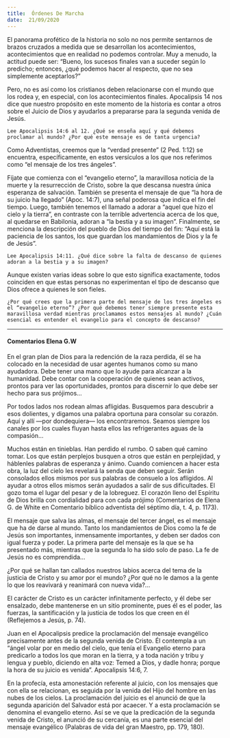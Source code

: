 ```yaml
---
title:  Órdenes De Marcha
date:  21/09/2020
---
```


El panorama profético de la historia no solo no nos permite sentarnos de brazos cruzados a medida que se desarrollan los acontecimientos, acontecimientos que en realidad no podemos controlar. Muy a menudo, la actitud puede ser: “Bueno, los sucesos finales van a suceder según lo predicho; entonces, ¿qué podemos hacer al respecto, que no sea simplemente aceptarlos?”

Pero, no es así como los cristianos deben relacionarse con el mundo que los rodea y, en especial, con los acontecimientos finales. Apocalipsis 14 nos dice que nuestro propósito en este momento de la historia es contar a otros sobre el Juicio de Dios y ayudarlos a prepararse para la segunda venida de Jesús.

`Lee Apocalipsis 14:6 al 12. ¿Qué se enseña aquí y qué debemos proclamar al mundo? ¿Por qué este mensaje es de tanta urgencia?`

Como Adventistas, creemos que la “verdad presente” (2 Ped. 1:12) se encuentra, específicamente, en estos versículos a los que nos referimos como “el mensaje de los tres ángeles”.

Fíjate que comienza con el “evangelio eterno”, la maravillosa noticia de la muerte y la resurrección de Cristo, sobre la que descansa nuestra única esperanza de salvación. También se presenta el mensaje de que “la hora de su juicio ha llegado” (Apoc. 14:7), una señal poderosa que indica el fin del tiempo. Luego, también tenemos el llamado a adorar a “aquel que hizo el cielo y la tierra”, en contraste con la terrible advertencia acerca de los que, al quedarse en Babilonia, adoran a “la bestia y a su imagen”. Finalmente, se menciona la descripción del pueblo de Dios del tiempo del fin: “Aquí está la paciencia de los santos, los que guardan los mandamientos de Dios y la fe de Jesús”.

`Lee Apocalipsis 14:11. ¿Qué dice sobre la falta de descanso de quienes adoran a la bestia y a su imagen?`

Aunque existen varias ideas sobre lo que esto significa exactamente, todos coinciden en que estas personas no experimentan el tipo de descanso que Dios ofrece a quienes le son fieles.

`¿Por qué crees que la primera parte del mensaje de los tres ángeles es el “evangelio eterno”? ¿Por qué debemos tener siempre presente esta maravillosa verdad mientras proclamamos estos mensajes al mundo? ¿Cuán esencial es entender el evangelio para el concepto de descanso?`

---

#### Comentarios Elena G.W

En el gran plan de Dios para la redención de la raza perdida, él se ha colocado en la necesidad de usar agentes humanos como su mano ayudadora. Debe tener una mano que lo ayude para alcanzar a la humanidad. Debe contar con la cooperación de quienes sean activos, prontos para ver las oportunidades, prontos para discernir lo que debe ser hecho para sus prójimos…

Por todos lados nos rodean almas afligidas. Busquemos para descubrir a esos dolientes, y digamos una palabra oportuna para consolar su corazón. Aquí y allí —por dondequiera— los encontraremos. Seamos siempre los canales por los cuales fluyan hasta ellos las refrigerantes aguas de la compasión…

Muchos están en tinieblas. Han perdido el rumbo. O saben qué camino tomar. Los que están perplejos busquen a otros que están en perplejidad, y háblenles palabras de esperanza y ánimo. Cuando comiencen a hacer esta obra, la luz del cielo les revelará la senda que deben seguir. Serán consolados ellos mismos por sus palabras de consuelo a los afligidos. Al ayudar a otros ellos mismos serán ayudados a salir de sus dificultades. El gozo toma el lugar del pesar y de la lobreguez. El corazón lleno del Espíritu de Dios brilla con cordialidad para con cada prójimo (Comentarios de Elena G. de White en Comentario bíblico adventista del séptimo día, t. 4, p. 1173).

El mensaje que salva las almas, el mensaje del tercer ángel, es el mensaje que ha de darse al mundo. Tanto los mandamientos de Dios como la fe de Jesús son importantes, inmensamente importantes, y deben ser dados con igual fuerza y poder. La primera parte del mensaje es la que se ha presentado más, mientras que la segunda lo ha sido solo de paso. La fe de Jesús no es comprendida…

¿Por qué se hallan tan callados nuestros labios acerca del tema de la justicia de Cristo y su amor por el mundo? ¿Por qué no le damos a la gente lo que los reavivará y reanimará con nueva vida?…

El carácter de Cristo es un carácter infinitamente perfecto, y él debe ser ensalzado, debe mantenerse en un sitio prominente, pues él es el poder, las fuerzas, la santificación y la justicia de todos los que creen en él (Reflejemos a Jesús, p. 74).

Juan en el Apocalipsis predice la proclamación del mensaje evangélico precisamente antes de la segunda venida de Cristo. Él contempla a un “ángel volar por en medio del cielo, que tenía el Evangelio eterno para predicarlo a todos los que moran en la tierra, y a toda nación y tribu y lengua y pueblo, diciendo en alta voz: Temed a Dios, y dadle honra; porque la hora de su juicio es venida”. Apocalipsis 14:6, 7.

En la profecía, esta amonestación referente al juicio, con los mensajes que con ella se relacionan, es seguida por la venida del Hijo del hombre en las nubes de los cielos. La proclamación del juicio es el anunció de que la segunda aparición del Salvador está por acaecer. Y a esta proclamación se denomina el evangelio eterno. Así se ve que la predicación de la segunda venida de Cristo, el anunció de su cercanía, es una parte esencial del mensaje evangélico (Palabras de vida del gran Maestro, pp. 179, 180).
